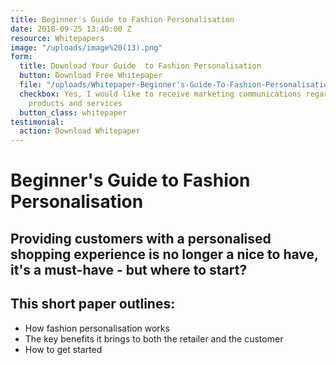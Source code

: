 ```yaml
---
title: Beginner's Guide to Fashion Personalisation
date: 2018-09-25 13:40:00 Z
resource: Whitepapers
image: "/uploads/image%20(13).png"
form:
  title: Download Your Guide  to Fashion Personalisation
  button: Download Free Whitepaper
  file: "/uploads/Whitepaper-Beginner's-Guide-To-Fashion-Personalisation.pdf"
  checkbox: Yes, I would like to receive marketing communications regarding Dressipi
    products and services
  button_class: whitepaper
testimonial:
  action: Download Whitepaper
---
```


# Beginner's Guide to Fashion Personalisation

## Providing customers with a personalised shopping experience is no longer a nice to have, it's a must-have - but where to start?

## This short paper outlines:

- How fashion personalisation works
- The key benefits it brings to both the retailer and the customer
- How to get started
